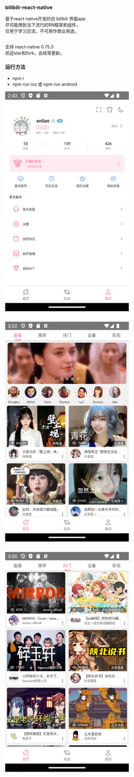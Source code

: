 ### bilibili-react-native
基于react native开发的仿 bilibili 界面app<br>
尽可能用到当下流行的RN框架和组件，<br>
仅用于学习交流，不可用作商业用途。<br><br>

支持 react-native 0.75.3<br>
欢迎star和fork，会经常更新。<br>

### 运行方法

- npm i <br>
- npm run ios 或 npm run android <br>

<img src="assets/img/Screenshot_1727577829.png" width="400"><br><br>

<img src="assets/img/Screenshot_1727535691.png" width="400"><br><br>

<img src="assets/img/Screenshot_1727535659.png" width="400"><br>

